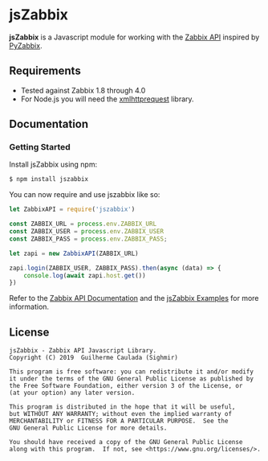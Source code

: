 # jsZabbix #

**jsZabbix** is a Javascript module for working with the [Zabbix API](https://www.zabbix.com/documentation/3.0/manual/api/reference) inspired
by [PyZabbix](https://github.com/lukecyca/pyzabbix).

## Requirements
* Tested against Zabbix 1.8 through 4.0
* For Node.js you will need the [xmlhttprequest](https://www.npmjs.com/package/xmlhttprequest) library.

## Documentation ##
### Getting Started

Install jsZabbix using npm:

```bash
$ npm install jszabbix
```

You can now require and use jszabbix like so:

```js
let ZabbixAPI = require('jszabbix')

const ZABBIX_URL = process.env.ZABBIX_URL
const ZABBIX_USER = process.env.ZABBIX_USER
const ZABBIX_PASS = process.env.ZABBIX_PASS;

let zapi = new ZabbixAPI(ZABBIX_URL)

zapi.login(ZABBIX_USER, ZABBIX_PASS).then(async (data) => {
    console.log(await zapi.host.get())
})
```

Refer to the [Zabbix API Documentation](https://www.zabbix.com/documentation/3.0/manual/api/reference) and the [jsZabbix Examples](https://github.com/Sighmir/jsZabbix/tree/master/examples) for more information.

## License ##
```
jsZabbix - Zabbix API Javascript Library.
Copyright (C) 2019  Guilherme Caulada (Sighmir)

This program is free software: you can redistribute it and/or modify
it under the terms of the GNU General Public License as published by
the Free Software Foundation, either version 3 of the License, or
(at your option) any later version.

This program is distributed in the hope that it will be useful,
but WITHOUT ANY WARRANTY; without even the implied warranty of
MERCHANTABILITY or FITNESS FOR A PARTICULAR PURPOSE.  See the
GNU General Public License for more details.

You should have received a copy of the GNU General Public License
along with this program.  If not, see <https://www.gnu.org/licenses/>.
```